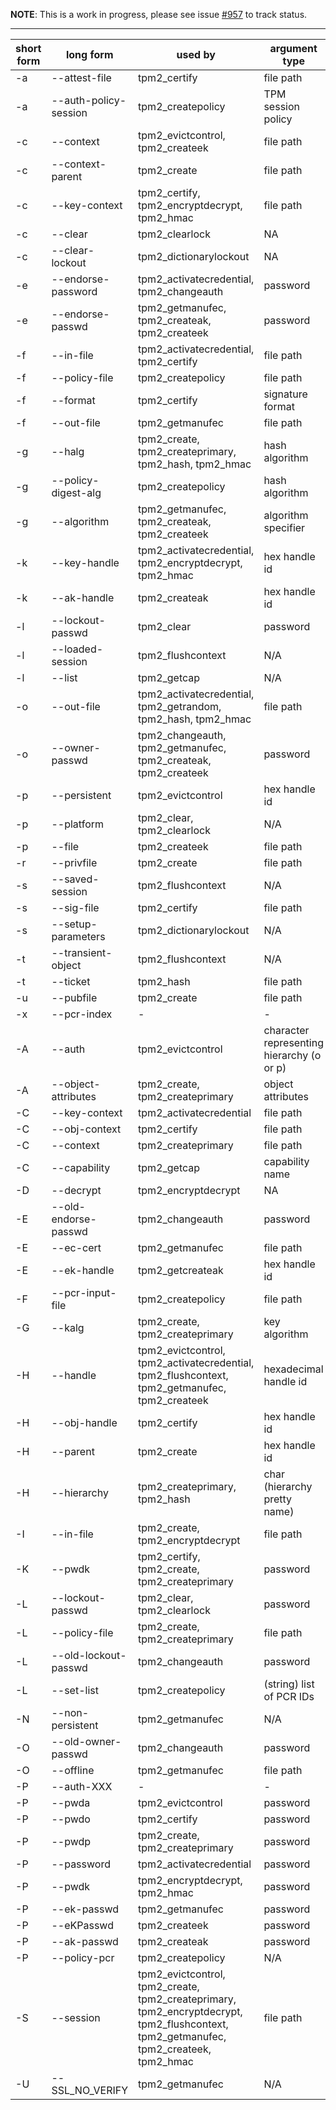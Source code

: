 **NOTE**: This is a work in progress, please see issue [#957](https://github.com/tpm2-software/tpm2-tools/issues/957) to track status.

***
| short form | long form | used by | argument type | canonical |
|------------|-----------|---------|---------------|-----------|
| -a | --attest-file | tpm2_certify | file path | |
| -a | --auth-policy-session | tpm2_createpolicy | TPM session policy | |
| -c | --context | tpm2_evictcontrol, tpm2_createek | file path | |
| -c | --context-parent | tpm2_create | file path | |
| -c | --key-context | tpm2_certify, tpm2_encryptdecrypt, tpm2_hmac | file path | |
| -c | --clear | tpm2_clearlock | NA | |
| -c | --clear-lockout | tpm2_dictionarylockout | NA | |
| -e | --endorse-password | tpm2_activatecredential, tpm2_changeauth | password | |
| -e | --endorse-passwd | tpm2_getmanufec, tpm2_createak, tpm2_createek | password | |
| -f | --in-file | tpm2_activatecredential, tpm2_certify | file path | |
| -f | --policy-file | tpm2_createpolicy | file path | |
| -f | --format | tpm2_certify | signature format | |
| -f | --out-file | tpm2_getmanufec | file path | |
| -g | --halg | tpm2_create, tpm2_createprimary, tpm2_hash, tpm2_hmac | hash algorithm | |
| -g | --policy-digest-alg | tpm2_createpolicy | hash algorithm | |
| -g | --algorithm | tpm2_getmanufec, tpm2_createak, tpm2_createek | algorithm specifier | |
| -k | --key-handle | tpm2_activatecredential, tpm2_encryptdecrypt, tpm2_hmac | hex handle id | |
| -k | --ak-handle | tpm2_createak | hex handle id | |
| -l | --lockout-passwd | tpm2_clear | password | |
| -l | --loaded-session | tpm2_flushcontext | N/A | |
| -l | --list | tpm2_getcap | N/A | |
| -o | --out-file | tpm2_activatecredential, tpm2_getrandom, tpm2_hash, tpm2_hmac |  file path | |
| -o | --owner-passwd | tpm2_changeauth, tpm2_getmanufec, tpm2_createak, tpm2_createek | password | |
| -p | --persistent | tpm2_evictcontrol | hex handle id | |
| -p | --platform | tpm2_clear, tpm2_clearlock | N/A | |
| -p | --file | tpm2_createek | file path | |
| -r | --privfile | tpm2_create | file path | |
| -s | --saved-session | tpm2_flushcontext | N/A | |
| -s | --sig-file | tpm2_certify | file path | |
| -s | --setup-parameters | tpm2_dictionarylockout | N/A | |
| -t | --transient-object | tpm2_flushcontext | N/A | |
| -t | --ticket | tpm2_hash | file path | N/A |
| -u | --pubfile | tpm2_create | file path | |
| -x | --pcr-index | - | - | - | goal |
| -A | --auth | tpm2_evictcontrol | character representing hierarchy (o or p) | |
| -A | --object-attributes | tpm2_create, tpm2_createprimary | object attributes | |
| -C | --key-context | tpm2_activatecredential | file path | |
| -C | --obj-context | tpm2_certify | file path | |
| -C | --context | tpm2_createprimary | file path | |
| -C | --capability | tpm2_getcap | capability name | |
| -D | --decrypt | tpm2_encryptdecrypt | NA | |
| -E | --old-endorse-passwd | tpm2_changeauth | password | |
| -E | --ec-cert | tpm2_getmanufec | file path | |
| -E | --ek-handle | tpm2_getcreateak | hex handle id | |
| -F | --pcr-input-file | tpm2_createpolicy | file path | |
| -G | --kalg | tpm2_create, tpm2_createprimary | key algorithm | |
| -H | --handle | tpm2_evictcontrol, tpm2_activatecredential, tpm2_flushcontext, tpm2_getmanufec, tpm2_createek | hexadecimal handle id | |
| -H | --obj-handle | tpm2_certify | hex handle id | |
| -H | --parent | tpm2_create | hex handle id | |
| -H | --hierarchy | tpm2_createprimary, tpm2_hash | char (hierarchy pretty name) | |
| -I | --in-file | tpm2_create, tpm2_encryptdecrypt | file path | |
| -K | --pwdk | tpm2_certify, tpm2_create, tpm2_createprimary | password | |
| -L | --lockout-passwd | tpm2_clear, tpm2_clearlock | password | |
| -L | --policy-file | tpm2_create, tpm2_createprimary | file path | |
| -L | --old-lockout-passwd | tpm2_changeauth | password | |
| -L | --set-list | tpm2_createpolicy | (string) list of PCR IDs | |
| -N | --non-persistent | tpm2_getmanufec | N/A | |
| -O | --old-owner-passwd | tpm2_changeauth | password | |
| -O | --offline | tpm2_getmanufec | file path | |
| -P | --auth-XXX | - | - | - | goal |
| -P | --pwda | tpm2_evictcontrol | password | |
| -P | --pwdo | tpm2_certify | password | |
| -P | --pwdp | tpm2_create, tpm2_createprimary | password | |
| -P | --password | tpm2_activatecredential | password | |
| -P | --pwdk | tpm2_encryptdecrypt, tpm2_hmac | password | |
| -P | --ek-passwd | tpm2_getmanufec | password | |
| -P | --eKPasswd | tpm2_createek | password | |
| -P | --ak-passwd | tpm2_createak | password | |
| -P | --policy-pcr | tpm2_createpolicy | N/A | |
| -S | --session | tpm2_evictcontrol, tpm2_create, tpm2_createprimary, tpm2_encryptdecrypt, tpm2_flushcontext, tpm2_getmanufec, tpm2_createek, tpm2_hmac | file path | |
| -U | --SSL_NO_VERIFY | tpm2_getmanufec | N/A | |

